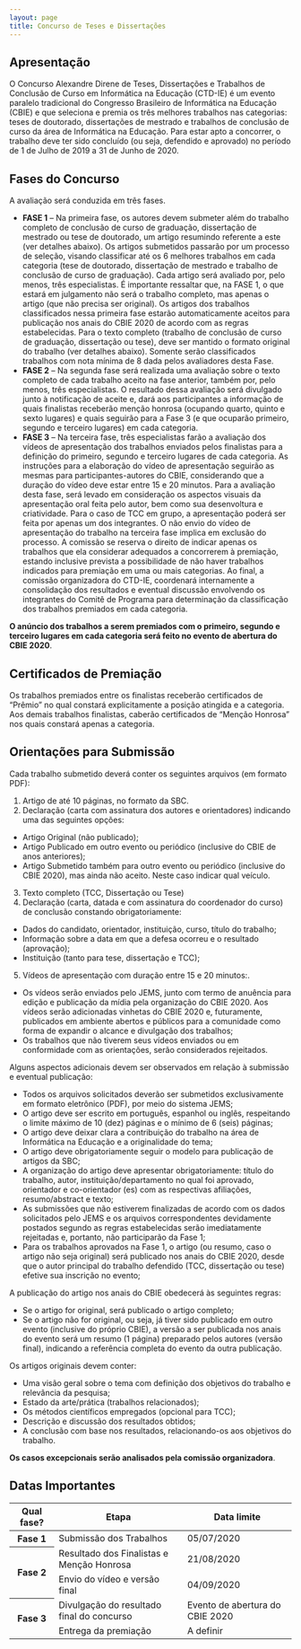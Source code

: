 ```yaml
---
layout: page
title: Concurso de Teses e Dissertações
---
```


## Apresentação

O Concurso Alexandre Direne de Teses, Dissertações e Trabalhos de Conclusão de Curso em Informática na Educação (CTD-IE) é um evento paralelo tradicional do Congresso Brasileiro de Informática na Educação (CBIE) e que seleciona e premia os três melhores trabalhos nas categorias: teses de doutorado, dissertações de mestrado e trabalhos de conclusão de curso da área de Informática na Educação. Para estar apto a concorrer, o trabalho deve ter sido concluído (ou seja, defendido e aprovado) no período de 1 de Julho de 2019 a 31 de Junho de 2020.

## Fases do Concurso

A avaliação será conduzida em três fases.

* **FASE 1** – Na primeira fase, os autores devem submeter além do trabalho completo de conclusão de curso de graduação, dissertação de mestrado ou tese de doutorado, um artigo resumindo referente a este (ver detalhes abaixo). Os artigos submetidos passarão por um processo de seleção, visando classificar até os 6 melhores trabalhos em cada categoria (tese de doutorado, dissertação de mestrado e trabalho de conclusão de curso de graduação). Cada artigo será avaliado por, pelo menos, três especialistas. É importante ressaltar que, na FASE 1, o que estará em julgamento não será o trabalho completo, mas apenas o artigo (que não precisa ser original). Os artigos dos trabalhos classificados nessa primeira fase estarão automaticamente aceitos para publicação nos anais do CBIE 2020 de acordo com as regras estabelecidas. Para o texto completo (trabalho de conclusão de curso de graduação, dissertação ou tese), deve ser mantido o formato original do trabalho (ver detalhes abaixo). Somente serão classificados trabalhos com nota mínima de 8 dada pelos avaliadores desta Fase.
* **FASE 2** – Na segunda fase será realizada uma avaliação sobre o texto completo de cada trabalho aceito na fase anterior, também por, pelo menos, três especialistas. O resultado dessa avaliação será divulgado junto à notificação de aceite e, dará aos participantes a informação de quais finalistas receberão menção honrosa (ocupando quarto, quinto e sexto lugares) e quais seguirão para a Fase 3 (e que ocuparão primeiro, segundo e terceiro lugares) em cada categoria.
* **FASE 3** – Na terceira fase, três especialistas farão a avaliação dos vídeos de apresentação dos trabalhos enviados pelos finalistas para a definição do primeiro, segundo e terceiro lugares de cada categoria. As instruções para a elaboração do vídeo de apresentação seguirão as mesmas para participantes-autores do CBIE, considerando que a duração do vídeo deve estar entre 15 e 20 minutos. Para a avaliação desta fase, será levado em consideração os aspectos visuais da apresentação oral feita pelo autor, bem como sua desenvoltura e criatividade. Para o caso de TCC em grupo, a apresentação poderá ser feita por apenas um dos integrantes. O não envio do vídeo de apresentação do trabalho na terceira fase implica em exclusão do processo. A comissão se reserva o direito de indicar apenas os trabalhos que ela considerar adequados a concorrerem à premiação, estando inclusive prevista a possibilidade de não haver trabalhos indicados para premiação em uma ou mais categorias. Ao final, a comissão organizadora do CTD-IE, coordenará internamente a consolidação dos resultados e eventual discussão envolvendo os integrantes do Comitê de Programa para determinação da classificação dos trabalhos premiados em cada categoria.

**O anúncio dos trabalhos a serem premiados com o primeiro, segundo e terceiro lugares em cada categoria será feito no evento de abertura do CBIE 2020**.

## Certificados de Premiação

Os trabalhos premiados entre os finalistas receberão certificados de “Prêmio” no qual constará explicitamente a posição atingida e a categoria. Aos demais trabalhos finalistas, caberão certificados de “Menção Honrosa” nos quais constará apenas a categoria.

## Orientações para Submissão

Cada trabalho submetido deverá conter os seguintes arquivos (em formato PDF):
1. Artigo de até 10 páginas, no formato da SBC.
2. Declaração (carta com assinatura dos autores e orientadores) indicando uma das seguintes opções:
* Artigo Original (não publicado);
* Artigo Publicado em outro evento ou periódico (inclusive do CBIE de anos anteriores);
* Artigo Submetido também para outro evento ou periódico (inclusive do CBIE 2020), mas ainda não aceito. Neste caso indicar qual veículo.
3. Texto completo (TCC, Dissertação ou Tese)
4. Declaração (carta, datada e com assinatura do coordenador do curso) de conclusão constando obrigatoriamente:
* Dados do candidato, orientador, instituição, curso, título do trabalho;
* Informação sobre a data em que a defesa ocorreu e o resultado (aprovação);
* Instituição (tanto para tese, dissertação e TCC);
5. Vídeos de apresentação com duração entre 15 e 20 minutos:.
* Os vídeos serão enviados pelo JEMS, junto com termo de anuência para edição e publicação da mídia pela organização do CBIE 2020. Aos vídeos serão adicionadas vinhetas do CBIE 2020 e, futuramente, publicados em ambiente abertos e públicos para a comunidade como forma de expandir o alcance e divulgação dos trabalhos;
* Os trabalhos que não tiverem seus vídeos enviados ou em conformidade com as orientações, serão considerados rejeitados.

Alguns aspectos adicionais devem ser observados em relação à submissão e eventual publicação:
* Todos     os arquivos solicitados deverão ser submetidos exclusivamente em formato eletrônico (PDF), por meio do sistema JEMS;
* O  artigo deve ser escrito em português, espanhol ou inglês, respeitando o limite máximo de 10 (dez) páginas e o mínimo de 6 (seis) páginas;
* O artigo deve deixar clara a contribuição do trabalho na área de Informática na Educação e a originalidade do tema;
* O artigo deve obrigatoriamente seguir o modelo para publicação de     artigos da SBC; 
* A organização do artigo deve apresentar obrigatoriamente: título do trabalho, autor, instituição/departamento no qual foi aprovado, orientador e co-orientador (es) com as respectivas afiliações, resumo/abstract e texto;
* As submissões que não estiverem finalizadas de acordo com os dados solicitados pelo JEMS e os arquivos correspondentes devidamente postados segundo as regras estabelecidas serão imediatamente rejeitadas e, portanto, não participarão da Fase 1;
* Para os trabalhos aprovados na Fase 1, o artigo (ou resumo, caso o artigo     não seja original) será publicado nos anais do CBIE 2020, desde que o autor principal do trabalho defendido (TCC, dissertação ou tese) efetive sua inscrição no evento;
     
A publicação do artigo nos anais do CBIE obedecerá às seguintes regras:
* Se o artigo for original, será publicado o artigo completo;    
* Se o artigo não for original, ou seja, já tiver sido publicado em outro evento (inclusive do próprio CBIE), a versão a ser publicada nos anais do evento será um resumo (1 página) preparado pelos autores (versão final), indicando a referência completa do evento da outra publicação.
     
Os artigos originais devem conter:
* Uma visão geral sobre o tema com definição dos objetivos do trabalho e relevância da pesquisa;         
* Estado da arte/prática (trabalhos relacionados);         
* Os métodos científicos empregados (opcional para TCC);    
* Descrição e discussão dos resultados obtidos;         
* A conclusão com base nos resultados, relacionando-os aos objetivos do trabalho.

**Os casos excepcionais serão analisados pela comissão organizadora**.

## Datas Importantes

<table class="table table-center table-bordered">
    <thead>
        <tr class="bg-info">
            <th>Qual fase?</th>
            <th>Etapa</th>
            <th>Data limite</th>
        </tr>
    </thead>
    <tbody>
        <tr>
            <th>Fase 1</th>
            <td>Submissão dos Trabalhos</td>
            <td>05/07/2020</td>
        </tr>
        <tr>
            <th rowspan="2">Fase 2</th>
            <td>Resultado dos Finalistas e Menção Honrosa</td>
            <td>21/08/2020</td>
        </tr>
        <tr>
            <td>Envio do vídeo e versão final</td>
            <td>04/09/2020</td>
        </tr>
        <tr>
            <th rowspan="2">Fase 3</th>
            <td>Divulgação do resultado final do concurso</td>
            <td>Evento de abertura do CBIE 2020</td>
        </tr>
        <tr>
            <td>Entrega da premiação</td>
            <td>A definir</td>
        </tr>
    </tbody>
</table>
